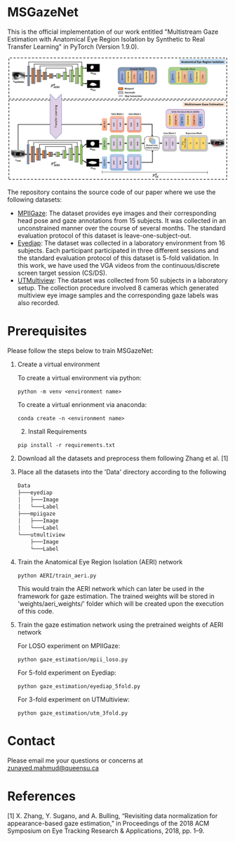 # MSGazeNet
This is the official implementation of our work entitled "Multistream Gaze Estimation with Anatomical Eye Region Isolation by Synthetic to Real Transfer Learning" in PyTorch (Version 1.9.0).

![Alt text](/figures/msgazenet.png?raw=true "Optional Title") 

The repository contains the source code of our paper where we use the following datasets: 

* [MPIIGaze](https://www.mpi-inf.mpg.de/departments/computer-vision-and-machine-learning/research/gaze-based-human-computer-interaction/appearance-based-gaze-estimation-in-the-wild): The dataset provides eye images and their corresponding head pose and gaze annotations from 15 subjects. It was collected in an unconstrained manner over the course of several months. The standard evaluation protocol of this dataset is leave-one-subject-out.  
* [Eyediap](https://www.idiap.ch/en/dataset/eyediap): The dataset was collected in a laboratory environment from 16 subjects. Each participant participated in three different sessions and the standard evaluation protocol of this dataset is 5-fold validation. In this work, we have used the VGA videos from the continuous/discrete screen target session (CS/DS).  
* [UTMultiview](https://www.ut-vision.org/datasets/): The dataset was collected from 50 subjects in a laboratory setup. The collection procedure involved 8 cameras which generated multiview eye image samples and the corresponding gaze labels was also recorded. 

# Prerequisites
Please follow the steps below to train MSGazeNet:
1. Create a virtual environment

    To create a virtual environment via python:
    ```
    python -m venv <environment name>
    ```

    To create a virtual enrionment via anaconda:
    ```
    conda create -n <environment name>
    ```
    2. Install Requirements
    ```
    pip install -r requirements.txt
    ```
3. Download all the datasets and preprocess them following Zhang et al. [1] 
4. Place all the datasets into the 'Data' directory according to the following 
    ```
    Data
    ├───eyediap
    │   ├───Image
    │   └───Label
    ├───mpiigaze
    │   ├───Image
    │   └───Label
    └───utmultiview
        ├───Image
        └───Label
    ```
5. Train the Anatomical Eye Region Isolation (AERI) network 
    ```
    python AERI/train_aeri.py
    ```
    This would train the AERI network which can later be used in the framework for gaze estimation. The trained weights will be stored in 'weights/aeri_weights/' folder which will be created upon the execution of this code.
6. Train the gaze estimation network using the pretrained weights of AERI network 

    For LOSO experiment on MPIIGaze:
    ```
    python gaze_estimation/mpii_loso.py
    ```
    For 5-fold experiment on Eyediap:
    ```
    python gaze_estimation/eyediap_5fold.py
    ```
    For 3-fold experiment on UTMultiview:
    ```
    python gaze_estimation/utm_3fold.py
    ```
# Contact 
Please email me your questions or concerns at zunayed.mahmud@queensu.ca
# References   
[1] X. Zhang, Y. Sugano, and A. Bulling, “Revisiting data normalization
for appearance-based gaze estimation,” in Proceedings of the 2018 ACM
Symposium on Eye Tracking Research & Applications, 2018, pp. 1–9.
